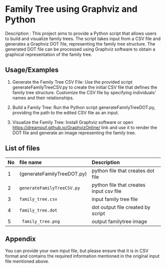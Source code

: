 
# Family Tree using Graphviz and Python

Description : This project aims to provide a Python script that allows users to build and visualize family trees. The script takes input from a CSV file and generates a Graphviz DOT file, representing the family tree structure. The generated DOT file can be processed using Graphviz software to obtain a graphical representation of the family tree.







## Usage/Examples

1. Generate the Family Tree CSV File: Use the provided script generateFamilyTreeCSV.py  to create the initial CSV file that defines the family tree structure. Customize the CSV file by specifying individuals' names and their relationships.

2. Build a Family Tree: Run the Python script generateFamilyTreeDOT.py, providing the path to the edited CSV file as an input.

3. Visualize the Family Tree: Install Graphviz software or open https://dreampuf.github.io/GraphvizOnline/ link  and use it to render the DOT file and generate an image representing the family tree.


## List of files



| No | file name                | Description                |
| :--| :------------------------| :------------------------- |
|  1 | (generateFamilyTreeDOT.py) | python file that creates dot file |
|  2 | `generateFamilyTreeCSV.py` | python file that creates input csv file| 
| 3  |   `family_tree.csv` | input family tree file|
|4| `family_tree.dot`| dot output file created by script|
|5| ` family_tree.png`| output familytree image|


## Appendix

You can provide your own input file, but please ensure that it is in CSV format and contains the required information mentioned in the original input file mentioned above.

